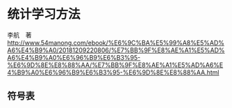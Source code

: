 # 统计学习方法

李航　著
http://www.54manong.com/ebook/%E6%9C%BA%E5%99%A8%E5%AD%A6%E4%B9%A0/20181209220806/%E7%BB%9F%E8%AE%A1%E5%AD%A6%E4%B9%A0%E6%96%B9%E6%B3%95-%E6%9D%8E%E8%88%AA/%E7%BB%9F%E8%AE%A1%E5%AD%A6%E4%B9%A0%E6%96%B9%E6%B3%95-%E6%9D%8E%E8%88%AA.html
## 符号表